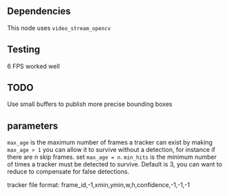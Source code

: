 
## Dependencies
This node uses ```video_stream_opencv```

## Testing
6 FPS worked well

## TODO 
Use small buffers to publish more precise bounding boxes

## parameters

```max_age``` is the maximum number of frames a tracker can exist by making ```max_age > 1``` you can allow it to survive without a detection, for instance if there are n skip frames. set ```max_age = n```. ```min_hits``` is the minimum number of times a tracker must be detected to survive. Default is 3, you can want to reduce to compensate for false detections. 

tracker file format: frame_id,-1,xmin,ymin,w,h,confidence,-1,-1,-1
